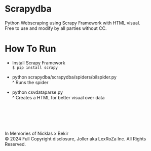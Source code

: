 # Scrapydba
Python Webscraping using Scrapy Framework with HTML visual. <br />
Free to use and modify by all parties without CC. <br />

# How To Run <br />
* Install Scrapy Framework <br />
```$ pip install scrapy```

* python scrapydba/scrapydba/spiders/bilspider.py <br />
^ Runs the spider

* python csvdataparse.py <br />
^ Creates a HTML for better visual over data


<br />
<br />
<br />
<br />

In Memories of Nicklas x Bekir <br />
© 2024 Full Copyright disclosure, Joller aka LexRoZa Inc. All Rights Reserved. 
